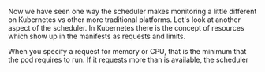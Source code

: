 Now we have seen one way the scheduler makes monitoring a little different on Kubernetes vs other more traditional platforms. Let's look at another aspect of the scheduler. In Kubernetes there is the concept of resources which show up in the manifests as requests and limits. 

When you specify a request for memory or CPU, that is the minimum that the pod requires to run. If it requests more than is available, the scheduler